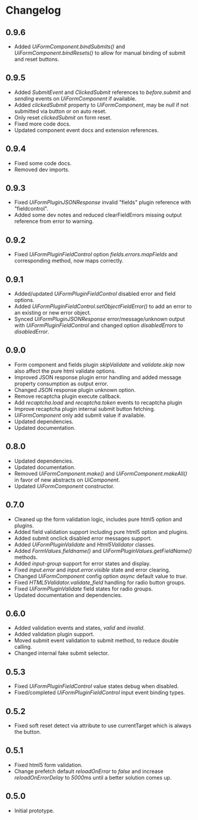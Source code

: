 # Changelog

## 0.9.6
 - Added *UiFormComponent.bindSubmits()* and *UiFormComponent.bindResets()* to allow for manual binding of submit and reset buttons.

## 0.9.5
 - Added *SubmitEvent* and *ClickedSubmit* references to *before.submit* and *sending* events on *UiFormComponent* if available.
 - Added *clickedSubmit* property to *UiFormComponent*, may be *null* if not submitted via button or on auto reset.
 - Only reset *clickedSubmit* on form reset.
 - Fixed more code docs.
 - Updated component event docs and extension references.

## 0.9.4
 - Fixed some code docs.
 - Removed dev imports.

## 0.9.3
 - Fixed *UiFormPluginJSONResponse* invalid "fields" plugin reference with "fieldcontrol".
 - Added some dev notes and reduced clearFieldErrors missing output reference from error to warning.

## 0.9.2
 - Fixed *UiFormPluginFieldControl* option *fields.errors.mapFields* and corresponding method, now maps correctly.

## 0.9.1
 - Added/updated *UiFormPluginFieldControl* disabled error and field options.
 - Added *UiFormPluginFieldControl.setObjectFieldError()* to add an error to an existing or new error object.
 - Synced *UiFormPluginJSONResponse* error/message/unknown output with *UiFormPluginFieldControl* and changed option *disabledErrors* to *disabledError*.

## 0.9.0
 - Form component and fields plugin *skipValidate* and *validate.skip* now also affect the pure html validate options.
 - Improved JSON response plugin error handling and added message property consumption as output error.
 - Changed JSON response plugin unknown option.
 - Remove recaptcha plugin execute callback.
 - Add *recaptcha.load* and *recaptcha.token* events to recaptcha plugin
 - Improve recaptcha plugin internal submit button fetching.
 - *UiFormComponent* only add submit value if available.
 - Updated dependencies.
 - Updated documentation.

## 0.8.0
 - Updated dependencies.
 - Updated documentation.
 - Removed *UiFormComponent.make()* and *UiFormComponent.makeAll()* in favor of new abstracts on *UiComponent*.
 - Updated *UiFormComponent* constructor.

## 0.7.0
 - Cleaned up the form validation logic, includes pure html5 option and plugins.
 - Added field validation support including pure html5 option and plugins.
 - Added submit onclick disabled error messages support.
 - Added *UiFormPluginValidate* and *Html5Validator* classes.
 - Added *FormValues.fieldname()* and *UiFormPluginValues.getFieldName()* methods.
 - Added *input-group* support for error states and display.
 - Fixed *input.error* and *input.error.visible* state and error clearing.
 - Changed *UiFormComponent* config option *async* default value to *true*.
 - Fixed *HTML5Validator.validate_field* handling for radio button groups.
 - Fixed *UiFormPluginValidate* field states for radio groups.
 - Updated documentation and dependencies.

## 0.6.0
 - Added validation events and states, *valid* and *invalid*.
 - Added validation plugin support.
 - Moved submit event validation to submit method, to reduce double calling.
 - Changed internal fake submit selector.

## 0.5.3
 - Fixed *UiFormPluginFieldControl* value states debug when disabled.
 - Fixed/completed *UiFormPluginFieldControl* input event binding types.

## 0.5.2
 - Fixed soft reset detect via attribute to use currentTarget which is always the button.

## 0.5.1
 - Fixed html5 form validation.
 - Change prefetch default *reloadOnError* to *false* and increase *reloadOnErrorDelay* to *5000*ms until a better solution comes up.

## 0.5.0
 - Initial prototype.
